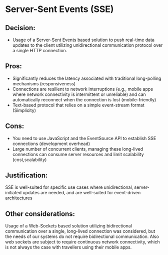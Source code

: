 # Server-Sent Events (SSE)

## Decision:

- Usage of a Server-Sent Events based solution to push real-time data updates to the client utilizing unidirectional communication protocol 
over a single HTTP connection.

## Pros:

- Significantly reduces the latency associated with traditional long-polling mechanisms (responsiveness)
- Connections are resilient to network interruptions (e.g., mobile apps where network connectivity is intermittent or unreliable) 
and can automatically reconnect when the connection is lost (mobile-friendly)
- Text-based protocol that relies on a simple event-stream format (Simplicity)

## Cons:

- You need to use JavaScript and the EventSource API to establish SSE connections (development overhead)
- Large number of concurrent clients, managing these long-lived connections can consume server resources and limit scalability (cost,scalability)

## Justification:

SSE is well-suited for specific use cases where unidirectional, server-initiated updates are needed,
and are  well-suited for event-driven architectures

## Other considerations:

Usage of a Web-Sockets based solution utilizing bidirectional communication over a single, long-lived connection was considered, 
but the needs of our systems do not require bidirectional communication. Also web sockets are subject to require continuous network connectivity,
which is not always the case with travellers using their mobile apps.


